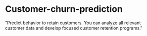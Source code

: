 # Customer-churn-prediction
"Predict behavior to retain customers. You can analyze all relevant customer data and develop focused customer retention programs."

